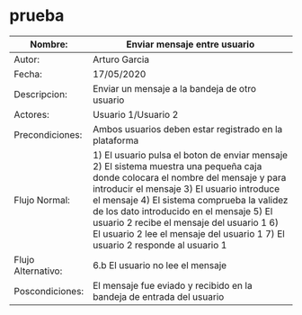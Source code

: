 # prueba

| Nombre:                             | Enviar mensaje entre usuario                                                  |
| ----------------------------------- | ------------------------------------------------------------ |
| Autor:                              | Arturo Garcia                                                  |
| Fecha:                              | 17/05/2020                                                  |
| Descripcion:                        |Enviar un mensaje a la bandeja de otro usuario|
| Actores:                        |Usuario 1/Usuario 2|
| Precondiciones:                        |Ambos usuarios deben estar registrado en la plataforma|
| Flujo Normal:                        |1) El usuario pulsa el boton de enviar mensaje 2) El sistema muestra una pequeña caja donde colocara el nombre del mensaje y para introducir el mensaje  3) El usuario introduce el mensaje  4) El sistema comprueba la validez de los dato introducido en el mensaje 5) El usuario 2 recibe el mensaje del usuario 1 6) El usuario 2 lee el mensaje del usuario 1 7) El usuario 2 responde al usuario 1|
| Flujo Alternativo:                        |6.b El usuario no lee el mensaje|
| Poscondiciones:                        |El mensaje fue eviado y recibido en la bandeja de entrada del usuario|



